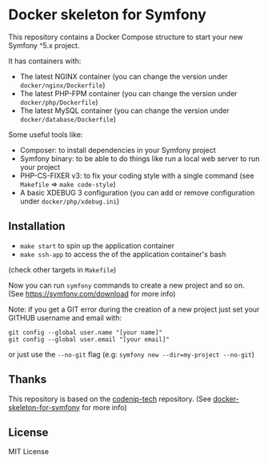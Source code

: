 # Docker skeleton for Symfony

This repository contains a Docker Compose structure to start your new Symfony ^5.x project. 

It has containers with:
- The latest NGINX container (you can change the version under `docker/nginx/Dockerfile`)
- The latest PHP-FPM container (you can change the version under `docker/php/Dockerfile`)
- The latest MySQL container (you can change the version under `docker/database/Dockerfile`)

Some useful tools like:
- Composer: to install dependencies in your Symfony project
- Symfony binary: to be able to do things like run a local web server to run your project
- PHP-CS-FIXER v3: to fix your coding style with a single command (see `Makefile` => `make code-style`)
- A basic XDEBUG 3 configuration (you can add or remove configuration under `docker/php/xdebug.ini`)


## Installation

- `make start` to spin up the application container
- `make ssh-app` to access the of the application container's bash

(check other targets in `Makefile`)

Now you can run `symfony` commands to create a new project and so on. (See https://symfony.com/download for more info)

Note: if you get a GIT error during the creation of a new project just set your GITHUB username and email with:
```
git config --global user.name "[your name]"
git config --global user.email "[your email]"
```
or just use the `--no-git` flag (e.g: `symfony new --dir=my-project --no-git`)


## Thanks

This repository is based on the [codenip-tech](https://github.com/codenip-tech) repository. (See [docker-skeleton-for-symfony](https://github.com/codenip-tech/docker-skeleton-for-symfony) for more info)


## License

MIT License